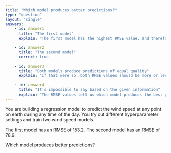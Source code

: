 ```yaml
---
title: "Which model produces better predictions?"
type: "question"
layout: "single"
answers:
    - id: answer1
      title: "The first model"
      explain: "The first model has the highest RMSE value, and therefore produces the worst predictions of the two."

    - id: answer2
      title: "The second model"
      correct: true

    - id: answer3
      title: "Both models produce predictions of equal quality"
      explain: "If that were so, both RMSE values should be more or less equal."
      
    - id: answer4
      title: "It's impossible to say based on the given information"
      explain: "The RMSE values tell us which model produces the best predictions."
---
```


You are building a regression model to predict the wind speed at any point on earth during any time of the day. You try out different hyperparameter settings and train two wind speed models. 

The first model has an RMSE of 153.2. The second model has an RMSE of 78.9. 

Which model produces better predictions?

